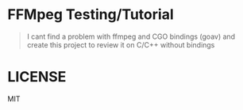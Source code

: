 FFMpeg Testing/Tutorial
=======================

> I cant find a problem with ffmpeg and CGO bindings (goav) and create this project to review it on C/C++ without bindings

# LICENSE

MIT
